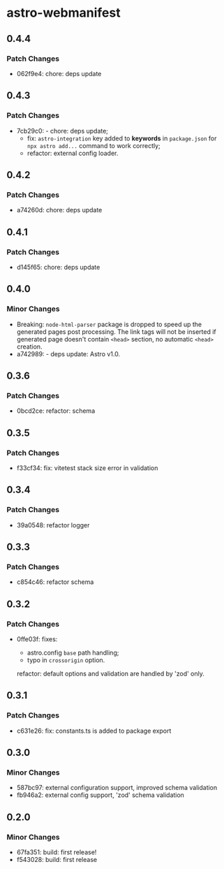 # astro-webmanifest

## 0.4.4

### Patch Changes

- 062f9e4: chore: deps update

## 0.4.3

### Patch Changes

- 7cb29c0: - chore: deps update;
  - fix: `astro-integration` key added to **keywords** in `package.json` for `npx astro add...` command to work correctly;
  - refactor: external config loader.

## 0.4.2

### Patch Changes

- a74260d: chore: deps update

## 0.4.1

### Patch Changes

- d145f65: chore: deps update

## 0.4.0

### Minor Changes

- Breaking: `node-html-parser` package is dropped to speed up the generated pages post processing. The link tags will not be inserted if generated page doesn't contain `<head>` section, no automatic `<head>` creation.
- a742989: - deps update: Astro v1.0.

## 0.3.6

### Patch Changes

- 0bcd2ce: refactor: schema

## 0.3.5

### Patch Changes

- f33cf34: fix: vitetest stack size error in validation

## 0.3.4

### Patch Changes

- 39a0548: refactor logger

## 0.3.3

### Patch Changes

- c854c46: refactor schema

## 0.3.2

### Patch Changes

- 0ffe03f: fixes:

  - astro.config `base` path handling;
  - typo in `crossorigin` option.

  refactor: default options and validation are handled by 'zod' only.

## 0.3.1

### Patch Changes

- c631e26: fix: constants.ts is added to package export

## 0.3.0

### Minor Changes

- 587bc97: external configuration support, improved schema validation
- fb946a2: external config support, 'zod' schema validation

## 0.2.0

### Minor Changes

- 67fa351: build: first release!
- f543028: build: first release

